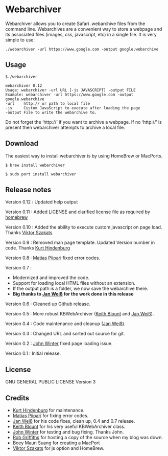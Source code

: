 # Webarchiver

Webarchiver allows you to create Safari .webarchive files from the command line. Webarchives are a convenient way to store a webpage and its associated files (images, css, javascript, etc) in a single file. It is very simple to use:

    ./webarchiver -url https://www.google.com -output google.webarchive

## Usage

    $./webarchiver

    webarchiver 0.12
    Usage: webarchiver -url URL [-js JAVASCRIPT] -output FILE
    Example: webarchiver -url https://www.google.com -output google.webarchive
    -url    http:// or path to local file
    -js     Custom JavaScript to execute after loading the page
    -output File to write the webarchive to.

Do not forget the ‘http://’ if you want to archive a webpage. If no
‘http://’ is present then webarchiver attempts to archive a local file.

## Download

The easiest way to install webarchiver is by using HomeBrew or MacPorts.
   
    $ brew install webarchiver

    $ sudo port install webarchiver


## Release notes

Version 0.12 : Updated help output

Version 0.11 : Added LICENSE and clarified license file as required by [homebrew](https://github.com/Homebrew/homebrew-core)

Version 0.10 : Added the ability to execute custom javascript on page load. Thanks [Viktor Szakats](https://github.com/vszakats)

Version 0.9 : Removed man page template. Updated Version number in code. Thanks [Kurt Hindenburg][]

Version 0.8 : [Matias Piipari][] fixed error codes.

Version 0.7 : 

- Modernized and improved the code.
- Support for loading local HTML files without an extension.
- If the output path is a folder, we now save the webarchive there.
- **Big thanks to [Jan Weiß][] for the work done in this release**

Version 0.6 : Cleaned up Github release.

Version 0.5 : More robust KBWebArchiver ([Keith Blount][] and [Jan Weiß][]).

Version 0.4 : Code maintenance and cleanup ([Jan Weiß][]).

Version 0.3 : Changed URL and sorted out source for git.

Version 0.2 : [John Winter][] fixed page loading issue.

Version 0.1 : Initial release.

## License 

GNU GENERAL PUBLIC LICENSE Version 3

## Credits
-   [Kurt Hindenburg][] for maintenance. 
-   [Matias Piipari][] for fixing error codes.
-   [Jan Weiß][] for his code fixes, clean up, 0.4 and 0.7 release. 
-   [Keith Blount][] for his very
    useful KBWebArchiver class.
-   [John Winter][] for testing and bug fixing. Thanks John.
-   [Rob Griffiths][] for hosting a copy of the source when my blog was
    down.
-   Boey Maun Suang for creating a MacPort
-   [Viktor Szakats](https://github.com/vszakats) for js option and HomeBrew.

  [Matias Piipari]: https://github.com/mz2
  [MacPorts]: https://www.macports.org/
  [Jan Weiß]: https://github.com/JanX2/webarchiver
  [John Winter]: http://www.shipsomecode.com/
  [Keith Blount]: https://www.literatureandlatte.com/
  [Rob Griffiths]: https://www.macosxhints.com/
  [Kurt Hindenburg]: https://github.com/kurthindenburg?tab=activity
